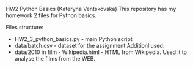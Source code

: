 HW2 Python Basics (Kateryna Ventskovska)
This repository has my homework 2 files for Python basics.

Files structure:
- HW2_3_python_basics.py - main Python script
- data/batch.csv - dataset for the assignment
Additionl used:
-  data/2010 in film - Wikipedia.html - HTML from Wikipedia. Used it to analyse the films from the WEB.

